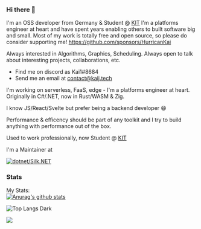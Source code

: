 ### Hi there 👋
I'm an OSS developer from Germany & Student @ [KIT](https://kit.edu)
I'm a platforms engineer at heart and have spent years enabling others to built software big and small. Most of my work is totally free and open source, so please do consider supporting me! https://github.com/sponsors/HurricanKai

Always interested in Algorithms, Graphics, Scheduling.
Always open to talk about interesting projects, collaborations, etc.
- Find me on discord as Kai1#8684
- Send me an email at [contact@kaij.tech](mailto:contact@kaij.tech)

I'm working on serverless, FaaS, edge - I'm a platforms engineer at heart. Originally in C#/.NET, now in Rust/WASM & Zig.

I know JS/React/Svelte but prefer being a backend developer :smile:

Performance & efficency should be part of any toolkit and I try to build anything with performance out of the box.

Used to work professionally, now Student @ [KIT](https://kit.edu)

<!--[See my resume](https://registry.jsonresume.org/HurricanKai)-->


I'm a Maintainer at


[![dotnet/Silk.NET](https://github-readme-stats.vercel.app/api/pin/?username=dotnet&repo=Silk.NET&show_icons=true&show_owner=true&theme=dark)](https://github.com/dotnet/Silk.NET)<br/>

### Stats
My Stats:<br>
[![Anurag's github stats](https://github-readme-stats.vercel.app/api?username=HurricanKai&show_icons=true&theme=dark)](https://github.com/anuraghazra/github-readme-stats)

<!--![Top Langs Light](https://wakatime.com/share/@52e2ed40-883a-444e-abb0-d6b6c489f1f6/7130ddc1-b139-4c0e-9de3-d2961118678d.png#gh-light-mode-only)-->
![Top Langs Dark](https://wakatime.com/share/@52e2ed40-883a-444e-abb0-d6b6c489f1f6/7a4fcc57-f3e9-45e6-96d0-bb84a77d8f67.png#gh-dark-mode-only)


![](https://hit.yhype.me/github/profile?user_id=22711887)
